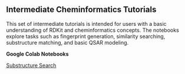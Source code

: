 ## Intermediate Cheminformatics Tutorials
This set of intermediate tutorials is intended for users with a basic understanding of RDKit and cheminformatics concepts. The notebooks explore tasks such as fingerprint generation, similarity searching, substructure matching, and basic QSAR modeling. 

**Google Colab Notebooks**

[Substructure Search](https://colab.research.google.com/github/sofia-sunny/Intermediate_Tutorials/blob/main/01_substructure_search.ipynb)
